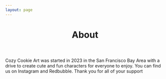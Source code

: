 ```yaml
---
layout: page
---
```


<p>
  <header>
    <h1 align="center">About</h1>
  </header>
</p>

<p align="left"> 
  Cozy Cookie Art was started in 2023 in the San Francisco Bay Area with a drive to create cute and fun characters for everyone to enjoy. You can find us on Instagram and Redbubble. Thank you for all of your support
</p>
